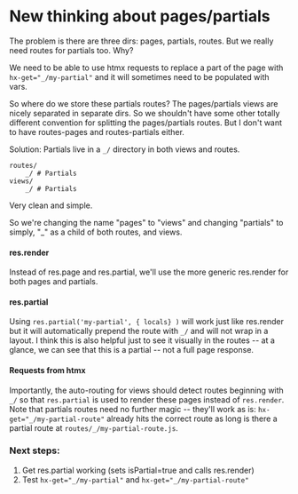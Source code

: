 # New thinking about pages/partials

The problem is there are three dirs: pages, partials, routes. But we really need routes for partials too. Why?

We need to be able to use htmx requests to replace a part of the page with `hx-get="_/my-partial"` and it will sometimes need to be populated with vars.

So where do we store these partials routes? The pages/partials views are nicely separated in separate dirs. So we shouldn't have some other totally different convention for splitting the pages/partials routes. But I don't want to have routes-pages and routes-partials either.

Solution: Partials live in a `_/` directory in both views and routes.

```
routes/
	_/ # Partials
views/
	_/ # Partials
```

Very clean and simple. 

So we're changing the name "pages" to "views" and changing "partials" to simply, "_" as a child of both routes, and views.

#### res.render

Instead of res.page and res.partial, we'll use the more generic res.render for both pages and partials. 

#### res.partial

Using `res.partial('my-partial', { locals} )` will work just like res.render but it will automatically prepend the route with `_/` and will not wrap in a layout. I think this is also helpful just to see it visually in the routes -- at a glance, we can see that this is a partial -- not a full page response.

#### Requests from htmx

Importantly, the auto-routing for views should detect routes beginning with `_/` so that `res.partial` is used to render these pages instead of `res.render`. Note that partials routes need no further magic -- they'll work as is: `hx-get="_/my-partial-route"` already hits the correct route as long is there a partial route at `routes/_/my-partial-route.js`.



### Next steps:

1. Get res.partial working (sets isPartial=true and calls res.render)
2. Test `hx-get="_/my-partial"` and `hx-get="_/my-partial-route"`

